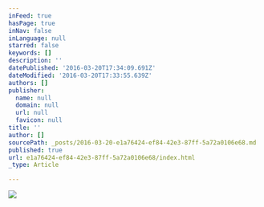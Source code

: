 ```yaml
---
inFeed: true
hasPage: true
inNav: false
inLanguage: null
starred: false
keywords: []
description: ''
datePublished: '2016-03-20T17:34:09.691Z'
dateModified: '2016-03-20T17:33:55.639Z'
authors: []
publisher:
  name: null
  domain: null
  url: null
  favicon: null
title: ''
author: []
sourcePath: _posts/2016-03-20-e1a76424-ef84-42e3-87ff-5a72a0106e68.md
published: true
url: e1a76424-ef84-42e3-87ff-5a72a0106e68/index.html
_type: Article

---
```

![](https://the-grid-user-content.s3-us-west-2.amazonaws.com/34c0dab3-7734-4742-86e9-9c24e4216186.png)